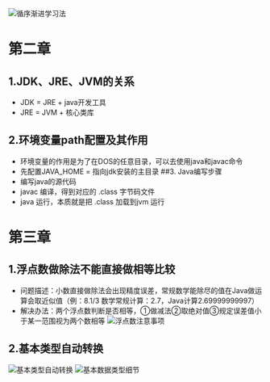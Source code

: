 ![循序渐进学习法](https://figure-bed-wu.oss-cn-nanjing.aliyuncs.com/typora/202312182136962.png)
# 第二章
## 1.JDK、JRE、JVM的关系
* JDK = JRE + java开发工具
* JRE = JVM + 核心类库
## 2.环境变量path配置及其作用
* 环境变量的作用是为了在DOS的任意目录，可以去使用java和javac命令
* 先配置JAVA_HOME = 指向jdk安装的主目录
##3. Java编写步骤
* 编写java的源代码
* javac 编译，得到对应的 .class 字节码文件
* java 运行，本质就是把 .class 加载到jvm 运行
# 第三章
## 1.浮点数做除法不能直接做相等比较
* 问题描述：小数直接做除法会出现精度误差，常规数学能除尽的值在Java做运算会取近似值（例：8.1/3 数学常规计算：2.7，Java计算2.69999999997）
* 解决办法：两个浮点数判断是否相等，①做减法②取绝对值③规定误差值小于某一范围视为两个数相等
![浮点数注意事项](https://figure-bed-wu.oss-cn-nanjing.aliyuncs.com/typora/202312191930517.png)
## 2.基本类型自动转换
![基本类型自动转换](https://figure-bed-wu.oss-cn-nanjing.aliyuncs.com/typora/202312192001510.png)
![基本数据类型细节](https://figure-bed-wu.oss-cn-nanjing.aliyuncs.com/typora/202312192011735.png)